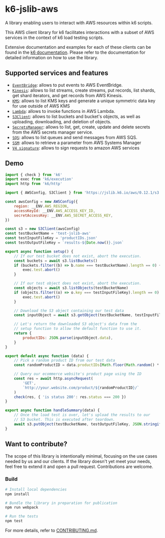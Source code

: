 # k6-jslib-aws

A library enabling users to interact with AWS resources within k6 scripts.

This AWS client library for k6 facilitates interactions with a subset of AWS services in the context of k6 load testing scripts.

Extensive documentation and examples for each of these clients can be found in the [k6 documentation](https://grafana.com/docs/k6/latest/javascript-api/jslib/aws/). Please refer to the documentation for detailed information on how to use the library.

## Supported services and features

-   [`EventBridge`](https://grafana.com/docs/k6/latest/javascript-api/jslib/aws/eventbridgeclient/): allows to put events to AWS EventBridge.
-   [`Kinesis`](./examples/kinesis.js): allows to list streams, create streams, put records, list shards, get shard iterators, and get records from AWS Kinesis.
-   [`KMS`](https://grafana.com/docs/k6/latest/javascript-api/jslib/aws/kmsclient/): allows to list KMS keys and generate a unique symmetric data key for use outside of AWS KMS
-   [`Lambda`](./examples/lambda.js): allows to invoke functions in AWS Lambda.
-   [`S3Client`](https://grafana.com/docs/k6/latest/javascript-api/jslib/aws/s3client/): allows to list buckets and bucket's objects, as well as uploading, downloading, and deletion of objects.
-   [`SecretsManager`](https://grafana.com/docs/k6/latest/javascript-api/jslib/aws/secretsmanagerclient/): allows to list, get, create, update and delete secrets from the AWS secrets manager service.
-   [`SQS`](https://grafana.com/docs/k6/latest/javascript-api/jslib/aws/sqsclient/): allows to list queues and send messages from AWS SQS.
-   [`SSM`](https://grafana.com/docs/k6/latest/javascript-api/jslib/aws/systemsmanagerclient/): allows to retrieve a parameter from AWS Systems Manager
-   [`V4 signature`](https://grafana.com/docs/k6/latest/javascript-api/jslib/aws/signaturev4/): allows to sign requests to amazon AWS services

## Demo

```javascript
import { check } from 'k6'
import exec from 'k6/execution'
import http from 'k6/http'

import { AWSConfig, S3Client } from 'https://jslib.k6.io/aws/0.12.1/s3.js'

const awsConfig = new AWSConfig({
    region: __ENV.AWS_REGION,
    accessKeyId: __ENV.AWS_ACCESS_KEY_ID,
    secretAccessKey: __ENV.AWS_SECRET_ACCESS_KEY,
})

const s3 = new S3Client(awsConfig)
const testBucketName = 'test-jslib-aws'
const testInputFileKey = 'productIDs.json'
const testOutputFileKey = `results-${Date.now()}.json`

export async function setup() {
    // If our test bucket does not exist, abort the execution.
    const buckets = await s3.listBuckets()
    if (buckets.filter((b) => b.name === testBucketName).length == 0) {
        exec.test.abort()
    }

    // If our test object does not exist, abort the execution.
    const objects = await s3.listObjects(testBucketName)
    if (objects.filter((o) => o.key === testInputFileKey).length == 0) {
        exec.test.abort()
    }

    // Download the S3 object containing our test data
    const inputObject = await s3.getObject(testBucketName, testInputFileKey)

    // Let's return the downloaded S3 object's data from the
    // setup function to allow the default function to use it.
    return {
        productIDs: JSON.parse(inputObject.data),
    }
}

export default async function (data) {
    // Pick a random product ID from our test data
    const randomProductID = data.productIDs[Math.floor(Math.random() * data.productIDs.length)]

    // Query our ecommerce website's product page using the ID
    const res = await http.asyncRequest(
        'GET',
        `http://your.website.com/product/${randomProductID}/`
    )
    check(res, { 'is status 200': res.status === 200 })
}

export async function handleSummary(data) {
    // Once the load test is over, let's upload the results to our
    // S3 bucket. This is executed after teardown.
    await s3.putObject(testBucketName, testOutputFileKey, JSON.stringify(data))
}
```

## Want to contribute?

The scope of this library is intentionally minimal, focusing on the use cases needed by us and our clients. If the library doesn't yet meet your needs, feel free to extend it and open a pull request. Contributions are welcome.

### Build

```bash
# Install local dependencies
npm install

# Bundle the library in preparation for publication
npm run webpack

# Run the tests
npm test
```

For more details, refer to [CONTRIBUTING.md](./CONTRIBUTING.md).

